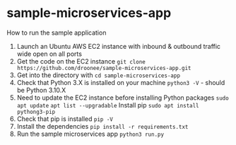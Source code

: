 # sample-microservices-app

How to run the sample application
1. Launch an Ubuntu AWS EC2 instance with inbound & outbound traffic wide open on all ports
2. Get the code on the EC2 instance `git clone https://github.com/droonee/sample-microservices-app.git`
3. Get into the directory with `cd sample-microservices-app`
4. Check that Python 3.X is installed on your machine `python3 -V` - should be Python 3.10.X
5. Need to update the EC2 instance before installing Python packages
  `sudo apt update`
  `apt list --upgradable`
  Install pip `sudo apt install pythong3-pip`
6. Check that pip is installed `pip -V`
7. Install the dependencies `pip install -r requirements.txt`
8. Run the sample microservices app `python3 run.py`
